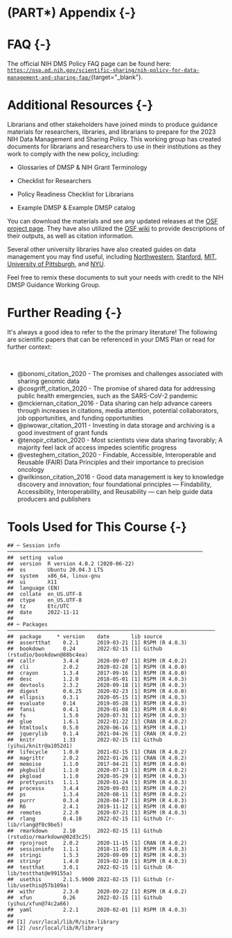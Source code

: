 # (PART\*) Appendix {-}


# FAQ {-}

The official NIH DMS Policy FAQ page can be found here: [`https://osp.od.nih.gov/scientific-sharing/nih-policy-for-data-management-and-sharing-faq/`](https://osp.od.nih.gov/scientific-sharing/nih-policy-for-data-management-and-sharing-faq/){target="_blank"}.


# Additional Resources {-}

Librarians and other stakeholders have joined minds to produce guidance materials for researchers, libraries, and librarians to prepare for the 2023 NIH Data Management and Sharing Policy. This working group has created documents for librarians and researchers to use in their institutions as they work to comply with the new policy, including: 

- Glossaries of DMSP & NIH Grant Terminology 

- Checklist for Researchers 

- Policy Readiness Checklist for Librarians 

- Example DMSP & Example DMSP catalog 

You can download the materials and see any updated releases at the [OSF project page](https://osf.io/uadxr/). They have also utilized the [OSF wiki](https://osf.io/uadxr/wiki/home/) to provide descriptions of their outputs, as well as citation information. 

Several other university libraries have also created guides on data management you may find useful, including [Northwestern](https://libguides.northwestern.edu/datamanagement), [Stanford](https://library.stanford.edu/research/data-management-services), [MIT](https://libraries.mit.edu/data-management/), [University of Pittsburgh](https://hsls.libguides.com/data), and [NYU](https://hslguides.med.nyu.edu/data_management).

Feel free to remix these documents to suit your needs with credit to the NIH DMSP Guidance Working Group.


# Further Reading {-}

It's always a good idea to refer to the the primary literature! The following are scientific papers that can be referenced in your DMS Plan or read for further context:

&nbsp;
&nbsp;

- @bonomi_citation_2020 - The promises and challenges associated with sharing genomic data
- @cosgriff_citation_2020 - The promise of shared data for addressing public health emergencies, such as the SARS-CoV-2 pandemic
- @mckiernan_citation_2016 - Data sharing can help advance careers through increases in citations, media attention, potential collaborators, job opportunities, and funding opportunities
- @piwowar_citation_2011 - Investing in data storage and archiving is a good investment of grant funds
- @tenopir_citation_2020 - Most scientists view data sharing favorably; A majority feel lack of access impedes scientific progress
- @vesteghem_citation_2020 - Findable, Accessible, Interoperable and Reusable (FAIR) Data Principles and their importance to precision oncology
- @wilkinson_citation_2016 - Good data management is key to knowledge discovery and innovation; four foundational principles — Findability, Accessibility, Interoperability, and Reusability — can help guide data producers and publishers


# Tools Used for This Course  {-}


```
## ─ Session info ───────────────────────────────────────────────────────────────
##  setting  value                       
##  version  R version 4.0.2 (2020-06-22)
##  os       Ubuntu 20.04.3 LTS          
##  system   x86_64, linux-gnu           
##  ui       X11                         
##  language (EN)                        
##  collate  en_US.UTF-8                 
##  ctype    en_US.UTF-8                 
##  tz       Etc/UTC                     
##  date     2022-11-11                  
## 
## ─ Packages ───────────────────────────────────────────────────────────────────
##  package     * version    date       lib source                            
##  assertthat    0.2.1      2019-03-21 [1] RSPM (R 4.0.3)                    
##  bookdown      0.24       2022-02-15 [1] Github (rstudio/bookdown@88bc4ea) 
##  callr         3.4.4      2020-09-07 [1] RSPM (R 4.0.2)                    
##  cli           2.0.2      2020-02-28 [1] RSPM (R 4.0.0)                    
##  crayon        1.3.4      2017-09-16 [1] RSPM (R 4.0.0)                    
##  desc          1.2.0      2018-05-01 [1] RSPM (R 4.0.3)                    
##  devtools      2.3.2      2020-09-18 [1] RSPM (R 4.0.3)                    
##  digest        0.6.25     2020-02-23 [1] RSPM (R 4.0.0)                    
##  ellipsis      0.3.1      2020-05-15 [1] RSPM (R 4.0.3)                    
##  evaluate      0.14       2019-05-28 [1] RSPM (R 4.0.3)                    
##  fansi         0.4.1      2020-01-08 [1] RSPM (R 4.0.0)                    
##  fs            1.5.0      2020-07-31 [1] RSPM (R 4.0.3)                    
##  glue          1.6.1      2022-01-22 [1] CRAN (R 4.0.2)                    
##  htmltools     0.5.0      2020-06-16 [1] RSPM (R 4.0.1)                    
##  jquerylib     0.1.4      2021-04-26 [1] CRAN (R 4.0.2)                    
##  knitr         1.33       2022-02-15 [1] Github (yihui/knitr@a1052d1)      
##  lifecycle     1.0.0      2021-02-15 [1] CRAN (R 4.0.2)                    
##  magrittr      2.0.2      2022-01-26 [1] CRAN (R 4.0.2)                    
##  memoise       1.1.0      2017-04-21 [1] RSPM (R 4.0.0)                    
##  pkgbuild      1.1.0      2020-07-13 [1] RSPM (R 4.0.2)                    
##  pkgload       1.1.0      2020-05-29 [1] RSPM (R 4.0.3)                    
##  prettyunits   1.1.1      2020-01-24 [1] RSPM (R 4.0.3)                    
##  processx      3.4.4      2020-09-03 [1] RSPM (R 4.0.2)                    
##  ps            1.3.4      2020-08-11 [1] RSPM (R 4.0.2)                    
##  purrr         0.3.4      2020-04-17 [1] RSPM (R 4.0.3)                    
##  R6            2.4.1      2019-11-12 [1] RSPM (R 4.0.0)                    
##  remotes       2.2.0      2020-07-21 [1] RSPM (R 4.0.3)                    
##  rlang         0.4.10     2022-02-15 [1] Github (r-lib/rlang@f0c9be5)      
##  rmarkdown     2.10       2022-02-15 [1] Github (rstudio/rmarkdown@02d3c25)
##  rprojroot     2.0.2      2020-11-15 [1] CRAN (R 4.0.2)                    
##  sessioninfo   1.1.1      2018-11-05 [1] RSPM (R 4.0.3)                    
##  stringi       1.5.3      2020-09-09 [1] RSPM (R 4.0.3)                    
##  stringr       1.4.0      2019-02-10 [1] RSPM (R 4.0.3)                    
##  testthat      3.0.1      2022-02-15 [1] Github (R-lib/testthat@e99155a)   
##  usethis       2.1.5.9000 2022-02-15 [1] Github (r-lib/usethis@57b109a)    
##  withr         2.3.0      2020-09-22 [1] RSPM (R 4.0.2)                    
##  xfun          0.26       2022-02-15 [1] Github (yihui/xfun@74c2a66)       
##  yaml          2.2.1      2020-02-01 [1] RSPM (R 4.0.3)                    
## 
## [1] /usr/local/lib/R/site-library
## [2] /usr/local/lib/R/library
```

